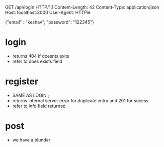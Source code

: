 GET /api/login HTTP/1.1
Content-Length: 42
Content-Type: application/json
Host: localhost:3000
User-Agent: HTTPie

{"email" : "keshav", "password": "122345"}

# login 
- returns 404 if doesnts exits 
- refer to does exists field 




# register
- SAME AS LOGIN ;
- returns internal server error for duplicate entry and 201 for sucess 
- refer to info field returned  



# post
- we have a blunder